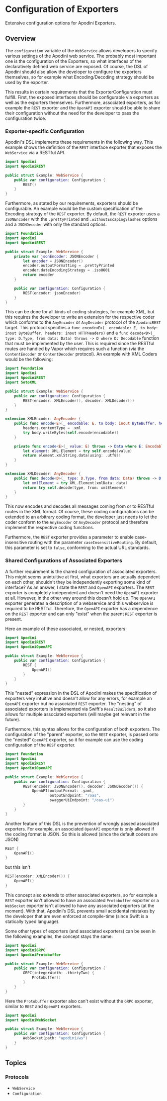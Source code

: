 # Configuration of Exporters

Extensive configuration options for Apodini Exporters.

## Overview

The `configuration` variable of the `WebService` allows developers to specify various settings of the Apodini web service. The probably most important one is the configuration of the Exporters, so what interfaces of the declaratively defined web service are exposed. Of course, the DSL of Apodini should also allow the developer to configure the exporters themselves, so for example what Encoding/Decoding strategy should be used by the exporter.

This results in certain requirements that the ExporterConfiguration must fulfill. First, the exposed interfaces should be configurable via exporters as well as the exporters themselves. Furthermore, associated exporters, as for example the `REST` exporter and the `OpenAPI` exporter should be able to share their configuration without the need for the developer to pass the configuration twice.

### Exporter-specific Configuration

Apodini's DSL implements these requirements in the following way. This example shows the definition of the `REST` interface exporter that exposes the `WebService` via a RESTful API.

```swift
import Apodini
import ApodiniREST

public struct Example: WebService {
    public var configuration: Configuration { 
        REST()
    }
}
```

Furthermore, as stated by our requirements, exporters should be configurable. An example would be the custom specification of the Encoding strategy of the `REST` exporter. By default, the `REST` exporter uses a `JSONEncoder` with the `.prettyPrinted` and `.withoutEscapingSlashes` options and a `JSONDecoder` with only the standard options.

```swift
import Foundation
import Apodini
import ApodiniREST

public struct Example: WebService {
    private var jsonEncoder: JSONEncoder {
        let encoder = JSONEncoder()
        encoder.outputFormatting = .prettyPrinted
        encoder.dateEncodingStrategy = .iso8601
        return encoder
    }

    public var configuration: Configuration { 
        REST(encoder: jsonEncoder)
    }
}
```

This can be done for all kinds of coding strategies, for example XML, but this requires the developer to write an extension for the respective coder which conforms to the `AnyEncoder` or `AnyDecoder` protocol of the `ApodiniREST` target. This protocol specifies a `func encode<E>(_ encodable: E, to body: inout ByteBuffer, headers: inout HTTPHeaders)` and a `func decode<D>(_ type: D.Type, from data: Data) throws -> D where D: Decodable` function that must be implemented by the user. This is required since the RESTful routes are handled by Vapor which requires such a function (via the `ContentEncoder` or `ContentDecoder` protocol). An example with XML Coders would be the following:

```swift
import Foundation
import Apodini
import ApodiniREST
import SotoXML

public struct Example: WebService {
    public var configuration: Configuration { 
        REST(encoder: XMLEncoder(), decoder: XMLDecoder())
    }
}

extension XMLEncoder: AnyEncoder {
    public func encode<E>(_ encodable: E, to body: inout ByteBuffer, headers: inout HTTPHeaders) throws where E: Encodable {
        headers.contentType = .xml
        try body.writeBytes(self.encode(encodable))
    }

    private func encode<E>(_ value: E) throws -> Data where E: Encodable {
        let element: XML.Element = try self.encode(value)
        return element.xmlString.data(using: .utf8)!
    }
}

extension XMLDecoder: AnyDecoder {
    public func decode<D>(_ type: D.Type, from data: Data) throws -> D where D: Decodable {
        let xmlElement = try XML.Element(xmlData: data)
        return try self.decode(type, from: xmlElement)
    }
}
```

This now encodes and decodes all messages coming from or to RESTful routes in the XML format. Of course, these coding configurations can be extended to an arbitrary coding format, the developer just needs to let the coder conform to the `AnyEncoder` or `AnyDecoder` protocol and therefore implement the respective coding functions.

Furthermore, the `REST` exporter provides a parameter to enable case-insensitive routing with the parameter `caseInsensitiveRouting`. By default, this parameter is set to `false`, conforming to the actual URL standards.

### Shared Configurations of Associated Exporters

A further requirement is the shared configuration of associated exporters. This might seems unintuitive at first, what exporters are actually dependent on each other, shouldn't they be independently exporting some kind of interface? As an answer, I state the `REST` and `OpenAPI` exporters. The `REST` exporter is completely independent and doesn't need the `OpenAPI` exporter at all. However, in the other way around this doesn't hold up. The `OpenAPI` exporter generates a description of a webservice and this webservice is required to be RESTful. Therefore, the `OpenAPI` exporter has a dependence on the `REST` exporter and can only "exist" when the parent `REST` exporter is present.

Here an example of these associated, or nested, exporters:

```swift
import Apodini
import ApodiniREST
import ApodiniOpenAPI

public struct Example: WebService {
    public var configuration: Configuration { 
        REST {
            OpenAPI()
        }
    }
}
```

This "nested" expression in the DSL of Apodini makes the specification of exporters very intuitive and doesn't allow for any errors, for example an `OpenAPI` exporter but no associated `REST` exporter. The "nesting" of associated exporters is implemented via Swift's `ResultBuilder`s, so it also allows for multiple associated exporters (will maybe get relevant in the future).

Furthermore, this syntax allows for the configuration of both exporters. The configuration of the "parent" exporter, so the `REST` exporter, is passed onto the "nested" `OpenAPI` exporter, so it for example can use the coding configuration of the `REST` exporter.

```swift
import Foundation
import Apodini
import ApodiniREST
import ApodiniOpenAPI

public struct Example: WebService {
    public var configuration: Configuration { 
        REST(encoder: JSONEncoder(), decoder: JSONDecoder()) {
            OpenAPI(outputFormat: .yaml,
                    outputEndpoint: "/oas",
                    swaggerUiEndpoint: "/oas-ui")
        }
    }
}
```

Another feature of this DSL is the prevention of wrongly passed associated exporters. For example, an associated `OpenAPI` exporter is only allowed if the coding format is JSON. So this is allowed (since the default coders are JSON)

```swift
REST {
    OpenAPI()
}
```

but this isn't

```swift
REST(encoder: XMLEncoder()) {
    OpenAPI()
}
```

This concept also extends to other associated exporters, so for example a `REST` exporter isn't allowed to have an associated `Protobuffer` exporter or a `WebSocket` exporter isn't allowed to have any associated exporters (at the moment). With that, Apodini's DSL prevents small accidental mistakes by the developer that are even enforced at compile-time (since Swift is a statically typed language).

Some other types of exporters (and associated exporters) can be seen in the following examples, the concept stays the same:

```swift
import Apodini
import ApodiniGRPC
import ApodiniProtobuffer

public struct Example: WebService {
    public var configuration: Configuration { 
        GRPC(integerWidth: .thirtyTwo) {
            Protobuffer()
        }
    }
}
```

Here the `Protobuffer` exporter also can't exist without the `GRPC` exporter, similar to `REST` and `OpenAPI` exporters.

```swift
import Apodini
import ApodiniWebSocket

public struct Example: WebService {
    public var configuration: Configuration { 
        WebSocket(path: "apodini/ws")
    }
}
```

## Topics

### Protocols

- ``WebService``
- ``Configuration``
